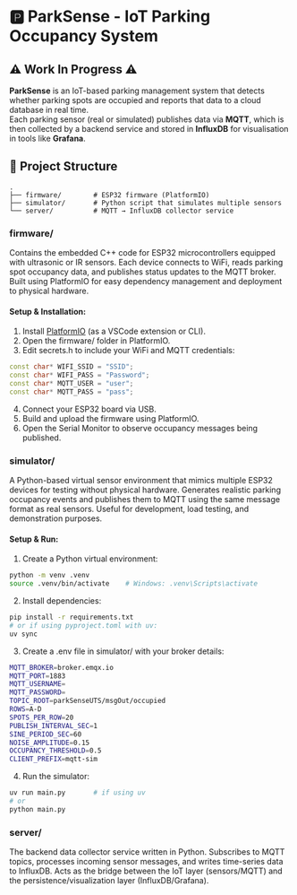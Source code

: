 # 🅿️ ParkSense - IoT Parking Occupancy System
## ⚠️ Work In Progress ⚠️

**ParkSense** is an IoT-based parking management system that detects whether parking spots are occupied and reports that data to a cloud database in real time.  
Each parking sensor (real or simulated) publishes data via **MQTT**, which is then collected by a backend service and stored in **InfluxDB** for visualisation in tools like **Grafana**.

## 📁 Project Structure

```
.
├── firmware/        # ESP32 firmware (PlatformIO)
├── simulator/       # Python script that simulates multiple sensors
└── server/          # MQTT → InfluxDB collector service
```

### **firmware/**
Contains the embedded C++ code for ESP32 microcontrollers equipped with ultrasonic or IR sensors. Each device connects to WiFi, reads parking spot occupancy data, and publishes status updates to the MQTT broker. Built using PlatformIO for easy dependency management and deployment to physical hardware.

#### Setup & Installation:
1. Install [PlatformIO](https://platformio.org) (as a VSCode extension or CLI).
2. Open the firmware/ folder in PlatformIO.
3. Edit secrets.h to include your WiFi and MQTT credentials:

```cpp
const char* WIFI_SSID = "SSID";
const char* WIFI_PASS = "Password";
const char* MQTT_USER = "user";
const char* MQTT_PASS = "pass";
```
4. Connect your ESP32 board via USB.
5. Build and upload the firmware using PlatformIO.
6. Open the Serial Monitor to observe occupancy messages being published.

### **simulator/**
A Python-based virtual sensor environment that mimics multiple ESP32 devices for testing without physical hardware. Generates realistic parking occupancy events and publishes them to MQTT using the same message format as real sensors. Useful for development, load testing, and demonstration purposes.

#### Setup & Run:
1. Create a Python virtual environment:
```bash
python -m venv .venv
source .venv/bin/activate    # Windows: .venv\Scripts\activate
```

2. Install dependencies:
```bash
pip install -r requirements.txt
# or if using pyproject.toml with uv:
uv sync
```

3. Create a .env file in simulator/ with your broker details:
```bash
MQTT_BROKER=broker.emqx.io
MQTT_PORT=1883
MQTT_USERNAME=
MQTT_PASSWORD=
TOPIC_ROOT=parkSenseUTS/msgOut/occupied
ROWS=A-D
SPOTS_PER_ROW=20
PUBLISH_INTERVAL_SEC=1
SINE_PERIOD_SEC=60
NOISE_AMPLITUDE=0.15
OCCUPANCY_THRESHOLD=0.5
CLIENT_PREFIX=mqtt-sim
```

4. Run the simulator:
```bash
uv run main.py       # if using uv
# or
python main.py
```

### **server/**
The backend data collector service written in Python. Subscribes to MQTT topics, processes incoming sensor messages, and writes time-series data to InfluxDB. Acts as the bridge between the IoT layer (sensors/MQTT) and the persistence/visualization layer (InfluxDB/Grafana).
